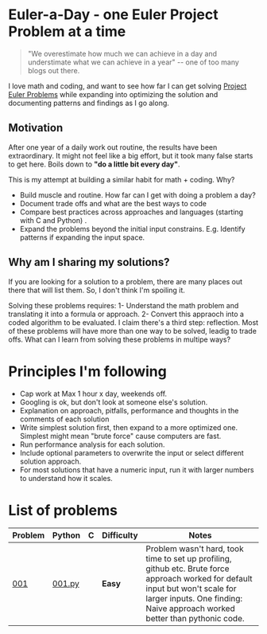 
Euler-a-Day - one Euler Project Problem at a time
===========================================

> "We overestimate how much we can achieve in a day and understimate what we can achieve in a year" -- one of too many blogs out there. 

I love math and coding, and want to see how far I can get solving [Project Euler Problems](https://projecteuler.net) while expanding into optimizing the solution and documenting patterns and findings as I go along.


## Motivation ##

After one year of a daily work out routine, the results have been extraordinary.  It might not feel like a big effort, but it took many false starts to get here.  Boils down to **"do a little bit every day"**.  

This is my attempt at building a similar habit for math + coding.   Why? 

- Build muscle and routine.  How far can I get with doing a problem a day? 
- Document trade offs and what are the best ways to code 
- Compare best practices across approaches and languages (starting with C and Python) .  
- Expand the problems beyond the initial input constrains.  E.g.  Identify patterns if expanding the input space. 


## Why am I sharing my solutions? ## 

If you are looking for a solution to a problem, there are many places out there that will list them.   So, I don't think I'm spoiling it. 

Solving these problems requires:  1- Understand the math problem and translating it into a formula or approach.  2- Convert this appraoch into a coded algorithm to be evaluated.  I claim there's a third step: reflection.   Most of these problems will have more than one way to be solved, leadig to trade offs.  What can I learn from solving these problems in multipe ways? 

# Principles I'm following # 

- Cap work at Max 1 hour x day, weekends off. 
- Googling is ok, but don't look at someone else's solution.  
- Explanation on approach, pitfalls, performance and thoughts in the comments of each solution 
- Write simplest solution first, then expand to a more optimized one.  Simplest might mean "brute force" cause computers are fast.  
- Run performance analysis for each solution.  
- Include optional parameters to overwrite the input or select different solution approach.   
- For most solutions that have a numeric input, run it with larger numbers to understand how it scales. 



# List of problems # 

| Problem       | Python        | C  | Difficulty |  Notes |  
| ------------- | ------------- |------------- |------------- |------------- |
| [001](https://projecteuler.net/problem=1)  | [001.py](python/001.py) | | **Easy** | Problem wasn't hard, took time to set up profiling, github etc.  Brute force approach worked for default input but won't scale for larger inputs. One finding: Naive approach worked better than pythonic code.  |

